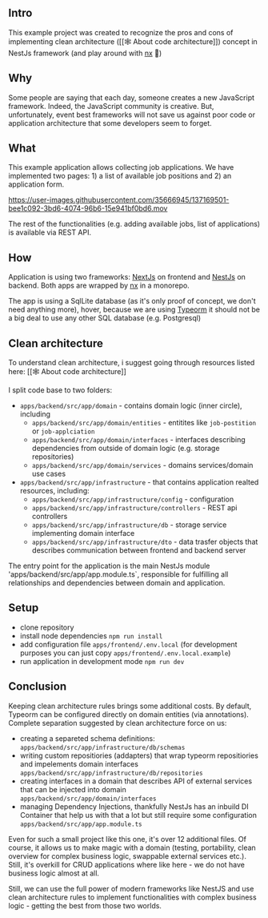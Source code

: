 ## Intro

This example project was created to recognize the pros and cons of implementing clean architecture ([[🕸 About code architecture]]) concept in NestJs framework (and play around with [nx](https://nx.dev/) 🤭)


## Why

Some people are saying that each day, someone creates a new JavaScript framework. Indeed, the JavaScript community is creative. But, unfortunately, event best frameworks will not save us against poor code or application architecture that some developers seem to forget. 

## What

This example application allows collecting job applications. We have implemented two pages: 1) a list of available job positions and 2) an application form.


https://user-images.githubusercontent.com/35666945/137169501-bee1c092-3bd6-4074-96b6-15e941bf0bd6.mov


The rest of the functionalities (e.g. adding available jobs, list of applications) is available via REST API.

## How

Application is using two frameworks: [NextJs](https://nextjs.org/) on frontend and [NestJs](https://nestjs.com/) on backend. Both apps are wrapped by [nx](https://nx.dev/) in a monorepo. 

The app is using a SqlLite database (as it's only proof of concept, we don't need anything more), hover, because we are using [Typeorm](https://typeorm.io/) it should not be a big deal to use any other SQL database (e.g. Postgresql) 

## Clean architecture

To understand clean architecture, i suggest going through resources listed here: [[🕸 About code architecture]] 

I split code base to two folders:
- `apps/backend/src/app/domain` - contains domain logic (inner circle), including
	- `apps/backend/src/app/domain/entities` - entitites like `job-postition` or `job-applciation`
	- `apps/backend/src/app/domain/interfaces` - interfaces describing dependencies from outside of domain logic (e.g. storage repositories)
	- `apps/backend/src/app/domain/services` - domains services/domain use cases
- `apps/backend/src/app/infrastructure` - that contains application realted resources, including:
	- `apps/backend/src/app/infrastructure/config` - configuration
	- `apps/backend/src/app/infrastructure/controllers` - REST api controllers 
	- `apps/backend/src/app/infrastructure/db` - storage service implementing domain interface
	- `apps/backend/src/app/infrastructure/dto` - data trasfer objects that describes communication between frontend and backend server


The entry point for the application is the main NestJs module 'apps/backend/src/app/app.module.ts`, responsible for fulfilling all relationships and dependencies between domain and application. 


## Setup

- clone repository
- install node dependencies `npm run install`
- add configuration file `apps/frontend/.env.local` (for development purposes you can just copy `apps/frontend/.env.local.example`)
- run application in development mode `npm run dev`

## Conclusion

Keeping clean architecture rules brings some additional costs. By default, Typeorm can be configured directly on domain entities (via annotations). Complete separation suggested by clean architecture force on us:
- creating a separeted schema definitions: `apps/backend/src/app/infrastructure/db/schemas`
- writing custom repositiories (addapters) that wrap typeorm repositiories and  impelements domain interfaces `apps/backend/src/app/infrastructure/db/repositories`
- creating interfaces in a domain that describes API of external services that can be injected into domain `apps/backend/src/app/domain/interfaces`
- managing Dependency Injections, thankfully NestJs has an inbuild DI Container that help us with that a lot but still require some configuration `apps/backend/src/app/app.module.ts`


Even for such a small project like this one, it's over 12 additional files. Of course, it allows us to make magic with a domain (testing, portability, clean overview for complex business logic, swappable external services etc.). Still, it's overkill for CRUD applications where like here - we do not have business logic almost at all. 

Still, we can use the full power of modern frameworks like NestJS and use clean architecture rules to implement functionalities with complex business logic - getting the best from those two worlds. 

